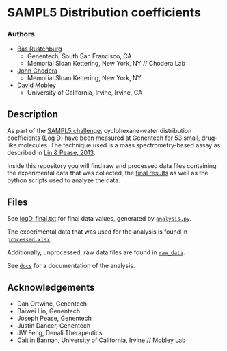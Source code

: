 # SAMPL5 Distribution coefficients

### Authors

* [Bas Rustenburg](https://github.com/bas-rustenburg)
  * Genentech, South San Francisco, CA
  * Memorial Sloan Kettering, New York, NY // Chodera Lab
* [John Chodera](http://www.choderalab.org/)
  * Memorial Sloan Kettering, New York, NY
* [David Mobley](http://www.mobleylab.org/)
  * University of California, Irvine, Irvine, CA

## Description

As part of the [SAMPL5 challenge](https://drugdesigndata.org/about/sampl5), cyclohexane-water distribution coefficients (Log D) have been measured at Genentech for 53 small, drug-like molecules. The technique used is a mass spectrometry-based assay as described in [Lin & Pease, 2013](http://www.ncbi.nlm.nih.gov/pubmed/24168238).

Inside this repository you will find raw and processed data files containing the experimental data that was collected, the [final results](./data/logD_final.txt) as well as the python scripts used to analyze the data.


## Files

See [logD_final.txt](./logD_final.txt) for final data values, generated by [`analysis.py`](./analysis.py).

The experimental data that was used for the analysis is found in [`processed.xlsx`](./processed.xlsx).
    
Additionally, unprocessed, raw data files are found in [`raw_data`](./raw_data).

See [`docs`](https://rawgit.com/choderalab/sampl5-experimental-logd-data/master/docs/index.html?token=ADyyA7hQfY53bbxeiJ_qNT-ZdQSjTnlBks5WzhviwA%3D%3D) for a documentation of the analysis.

## Acknowledgements 
* Dan Ortwine, Genentech
* Baiwei Lin, Genentech
* Joseph Pease, Genentech
* Justin Dancer, Genentech
* JW Feng, Denali Therapeutics
* Caitlin Bannan, University of California, Irvine // Mobley Lab



